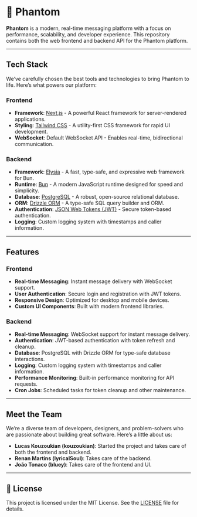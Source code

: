 # 👻 Phantom

**Phantom** is a modern, real-time messaging platform with a focus on performance, scalability, and developer experience. This repository contains both the web frontend and backend API for the Phantom platform.


---

## Tech Stack

We’ve carefully chosen the best tools and technologies to bring Phantom to life. Here’s what powers our platform:

### Frontend
- **Framework**: [Next.js](https://nextjs.org/) - A powerful React framework for server-rendered applications.
- **Styling**: [Tailwind CSS](https://tailwindcss.com/) - A utility-first CSS framework for rapid UI development.
- **WebSocket**: Default WebSocket API - Enables real-time, bidirectional communication.

### Backend
- **Framework**: [Elysia](https://elysiajs.com/) - A fast, type-safe, and expressive web framework for Bun.
- **Runtime**: [Bun](https://bun.sh/) - A modern JavaScript runtime designed for speed and simplicity.
- **Database**: [PostgreSQL](https://www.postgresql.org/) - A robust, open-source relational database.
- **ORM**: [Drizzle ORM](https://orm.drizzle.team/) - A type-safe SQL query builder and ORM.
- **Authentication**: [JSON Web Tokens (JWT)](https://jwt.io/) - Secure token-based authentication.
- **Logging**: Custom logging system with timestamps and caller information.

---

## Features

### Frontend
- **Real-time Messaging**: Instant message delivery with WebSocket support.
- **User Authentication**: Secure login and registration with JWT tokens.
- **Responsive Design**: Optimized for desktop and mobile devices.
- **Custom UI Components**: Built with modern frontend libraries.

### Backend
- **Real-time Messaging**: WebSocket support for instant message delivery.
- **Authentication**: JWT-based authentication with token refresh and cleanup.
- **Database**: PostgreSQL with Drizzle ORM for type-safe database interactions.
- **Logging**: Custom logging system with timestamps and caller information.
- **Performance Monitoring**: Built-in performance monitoring for API requests.
- **Cron Jobs**: Scheduled tasks for token cleanup and other maintenance.

---

## Meet the Team

We’re a diverse team of developers, designers, and problem-solvers who are passionate about building great software. Here’s a little about us:

- **Lucas Kouzoukian (kouzoukian)**: Started the project and takes care of both the frontend and backend.
- **Renan Martins (lyricalSoul)**: Takes care of the backend.
- **João Tonaco (bluey)**: Takes care of the frontend and UI.

---

## 📜 License

This project is licensed under the MIT License. See the [LICENSE](LICENSE) file for details.
